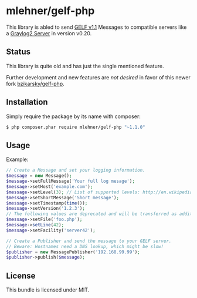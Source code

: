 mlehner/gelf-php
===================

This library is abled to send [GELF v1.1](http://graylog2.org/gelf#specs) Messages to compatible servers like a [Graylog2 Server](http://graylog2.org/) in version v0.20.


## Status

This library is quite old and has just the single mentioned feature.

Further development and new features are _not desired_ in favor of this newer fork [bzikarsky/gelf-php](https://github.com/bzikarsky/gelf-php).


## Installation

Simply require the package by its name with composer:
```bash
$ php composer.phar require mlehner/gelf-php "~1.1.0"
```

## Usage

Example:

```php
// Create a Message and set your logging information.
$message = new Message();
$message->setFullMessage('Your full log mesage');
$message->setHost('example.com');
$message->setLevel(3); // List of supported levels: http://en.wikipedia.org/wiki/Syslog#Severity_levels
$message->setShortMessage('Short message');
$message->setTimestamp(time());
$message->setVersion('1.2.3');
// The following values are deprecated and will be transferred as additionals.
$message->setFile('foo.php');
$message->setLine(42);
$message->setFacility('server42');

// Create a Publisher and send the message to your GELF server.
// Beware: Hostnames need a DNS lookup, which might be slow!
$publisher = new MessagePublisher('192.168.99.99');
$publisher->publish($message);
```


## License

This bundle is licensed under MIT.
